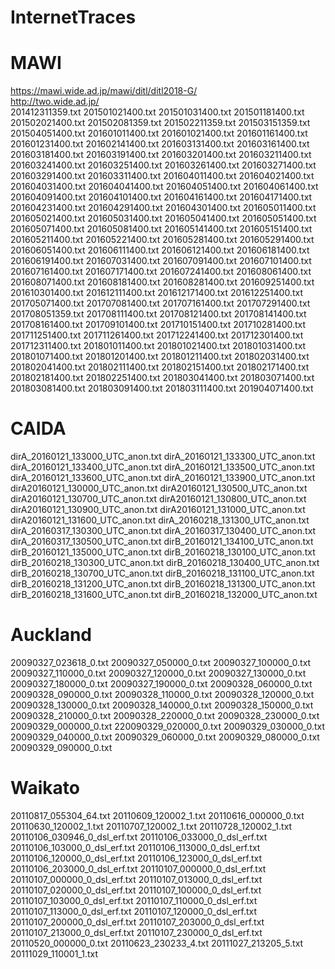 # InternetTraces

# MAWI
<https://mawi.wide.ad.jp/mawi/ditl/ditl2018-G/>\
<http://two.wide.ad.jp/>\
201412311359.txt
201501021400.txt
201501031400.txt
201501181400.txt
201502021400.txt
201502081359.txt
201502211359.txt
201503151359.txt
201504051400.txt
201601011400.txt
201601021400.txt
201601161400.txt
201601231400.txt
201602141400.txt
201603131400.txt
201603161400.txt
201603181400.txt
201603191400.txt
201603201400.txt
201603211400.txt
201603241400.txt
201603251400.txt
201603261400.txt
201603271400.txt
201603291400.txt
201603311400.txt
201604011400.txt
201604021400.txt
201604031400.txt
201604041400.txt
201604051400.txt
201604061400.txt
201604091400.txt
201604101400.txt
201604161400.txt
201604171400.txt
201604231400.txt
201604291400.txt
201604301400.txt
201605011400.txt
201605021400.txt
201605031400.txt
201605041400.txt
201605051400.txt
201605071400.txt
201605081400.txt
201605141400.txt
201605151400.txt
201605211400.txt
201605221400.txt
201605281400.txt
201605291400.txt
201606051400.txt
201606111400.txt
201606121400.txt
201606181400.txt
201606191400.txt
201607031400.txt
201607091400.txt
201607101400.txt
201607161400.txt
201607171400.txt
201607241400.txt
201608061400.txt
201608071400.txt
201608181400.txt
201608281400.txt
201609251400.txt
201610301400.txt
201612111400.txt
201612171400.txt
201612251400.txt
201705071400.txt
201707081400.txt
201707161400.txt
201707291400.txt
201708051359.txt
201708111400.txt
201708121400.txt
201708141400.txt
201708161400.txt
201709101400.txt
201710151400.txt
201710281400.txt
201711251400.txt
201711261400.txt
201712241400.txt
201712301400.txt
201712311400.txt
201801011400.txt
201801021400.txt
201801031400.txt
201801071400.txt
201801201400.txt
201801211400.txt
201802031400.txt
201802041400.txt
201802111400.txt
201802151400.txt
201802171400.txt
201802181400.txt
201802251400.txt
201803041400.txt
201803071400.txt
201803081400.txt
201803091400.txt
201803111400.txt
201904071400.txt
 
# CAIDA
dirA_20160121_133000_UTC_anon.txt
dirA_20160121_133300_UTC_anon.txt
dirA_20160121_133400_UTC_anon.txt
dirA_20160121_133500_UTC_anon.txt
dirA_20160121_133600_UTC_anon.txt
dirA_20160121_133900_UTC_anon.txt
dirA20160121_130000_UTC_anon.txt
dirA20160121_130500_UTC_anon.txt
dirA20160121_130700_UTC_anon.txt
dirA20160121_130800_UTC_anon.txt
dirA20160121_130900_UTC_anon.txt
dirA20160121_131000_UTC_anon.txt
dirA20160121_131600_UTC_anon.txt
dirA_20160218_131300_UTC_anon.txt
dirA_20160317_130300_UTC_anon.txt
dirA_20160317_130400_UTC_anon.txt
dirA_20160317_130500_UTC_anon.txt
dirB_20160121_134100_UTC_anon.txt
dirB_20160121_135000_UTC_anon.txt
dirB_20160218_130100_UTC_anon.txt
dirB_20160218_130300_UTC_anon.txt
dirB_20160218_130400_UTC_anon.txt
dirB_20160218_130700_UTC_anon.txt
dirB_20160218_131100_UTC_anon.txt
dirB_20160218_131200_UTC_anon.txt
dirB_20160218_131300_UTC_anon.txt
dirB_20160218_131600_UTC_anon.txt
dirB_20160218_132000_UTC_anon.txt


# Auckland
20090327_023618_0.txt
20090327_050000_0.txt
20090327_100000_0.txt
20090327_110000_0.txt
20090327_120000_0.txt
20090327_130000_0.txt
20090327_180000_0.txt
20090327_190000_0.txt
20090328_060000_0.txt
20090328_090000_0.txt
20090328_110000_0.txt
20090328_120000_0.txt
20090328_130000_0.txt
20090328_140000_0.txt
20090328_150000_0.txt
20090328_210000_0.txt
20090328_220000_0.txt
20090328_230000_0.txt
20090329_000000_0.txt
220090329_020000_0.txt
20090329_030000_0.txt
20090329_040000_0.txt
20090329_060000_0.txt
20090329_080000_0.txt
20090329_090000_0.txt


# Waikato
20110817_055304_64.txt
20110609_120002_1.txt
20110616_000000_0.txt
20110630_120002_1.txt
20110707_120002_1.txt
20110728_120002_1.txt
20110106_030946_0_dsl_erf.txt
20110106_033000_0_dsl_erf.txt
20110106_103000_0_dsl_erf.txt
20110106_113000_0_dsl_erf.txt
20110106_120000_0_dsl_erf.txt
20110106_123000_0_dsl_erf.txt
20110106_203000_0_dsl_erf.txt
20110107_000000_0_dsl_erf.txt
20110107_000000_0_dsl_erf.txt
20110107_013000_0_dsl_erf.txt
20110107_020000_0_dsl_erf.txt
20110107_100000_0_dsl_erf.txt
20110107_103000_0_dsl_erf.txt
20110107_110000_0_dsl_erf.txt
20110107_113000_0_dsl_erf.txt
20110107_120000_0_dsl_erf.txt
20110107_200000_0_dsl_erf.txt
20110107_203000_0_dsl_erf.txt
20110107_213000_0_dsl_erf.txt
20110107_230000_0_dsl_erf.txt
20110520_000000_0.txt
20110623_230233_4.txt
20111027_213205_5.txt
20111029_110001_1.txt
